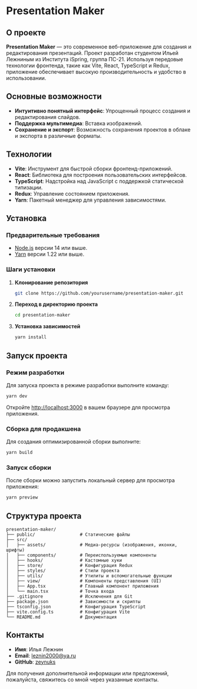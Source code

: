 # Presentation Maker

## О проекте

**Presentation Maker** — это современное веб-приложение для создания и редактирования презентаций. Проект разработан студентом Ильей Лежниным из Института iSpring, группа ПС-21. Используя передовые технологии фронтенда, такие как Vite, React, TypeScript и Redux, приложение обеспечивает высокую производительность и удобство в использовании.

## Основные возможности

- **Интуитивно понятный интерфейс**: Упрощенный процесс создания и редактирования слайдов.
- **Поддержка мультимедиа**: Вставка изображений.
- **Сохранение и экспорт**: Возможность сохранения проектов в облаке и экспорта в различные форматы.

## Технологии

- **Vite**: Инструмент для быстрой сборки фронтенд-приложений.
- **React**: Библиотека для построения пользовательских интерфейсов.
- **TypeScript**: Надстройка над JavaScript с поддержкой статической типизации.
- **Redux**: Управление состоянием приложения.
- **Yarn**: Пакетный менеджер для управления зависимостями.

## Установка

### Предварительные требования

- [Node.js](https://nodejs.org/) версии 14 или выше.
- [Yarn](https://yarnpkg.com/) версии 1.22 или выше.

### Шаги установки

1. **Клонирование репозитория**

   ```bash
   git clone https://github.com/yourusername/presentation-maker.git
   ```

2. **Переход в директорию проекта**

   ```bash
   cd presentation-maker
   ```

3. **Установка зависимостей**

   ```bash
   yarn install
   ```

## Запуск проекта

### Режим разработки

Для запуска проекта в режиме разработки выполните команду:

```bash
yarn dev
```

Откройте [http://localhost:3000](http://localhost:3000) в вашем браузере для просмотра приложения.

### Сборка для продакшена

Для создания оптимизированной сборки выполните:

```bash
yarn build
```

### Запуск сборки

После сборки можно запустить локальный сервер для просмотра приложения:

```bash
yarn preview
```

## Структура проекта

```
presentation-maker/
├── public/                 # Статические файлы
├── src/
│   ├── assets/             # Медиа-ресурсы (изображения, иконки, шрифты)
│   ├── components/         # Переиспользуемые компоненты
│   ├── hooks/              # Кастомные хуки
│   ├── store/              # Конфигурация Redux
│   ├── styles/             # Стили проекта
│   ├── utils/              # Утилиты и вспомогательные функции
│   ├── view/               # Компоненты представления (UI)
│   ├── App.tsx             # Главный компонент приложения
│   └── main.tsx            # Точка входа
├── .gitignore              # Исключения для Git
├── package.json            # Зависимости и скрипты
├── tsconfig.json           # Конфигурация TypeScript
├── vite.config.ts          # Конфигурация Vite
└── README.md               # Документация

```

## Контакты

- **Имя**: Илья Лежнин
- **Email**: leznin2000@ya.ru
- **GitHub**: [zeynuks](https://github.com/zeynuks)

Для получения дополнительной информации или предложений, пожалуйста, свяжитесь со мной через указанные контакты.
